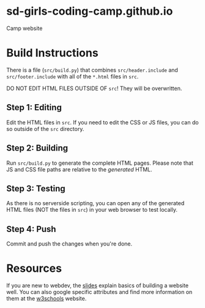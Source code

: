 # sd-girls-coding-camp.github.io
Camp website

# Build Instructions
There is a file (`src/build.py`) that combines `src/header.include` and `src/footer.include` with all of the `*.html` files in `src`.

DO NOT EDIT HTML FILES OUTSIDE OF `src`! They will be overwritten.

## Step 1: Editing
Edit the HTML files in `src`.  If you need to edit the CSS or JS files, you can do so outside of the `src` directory.

## Step 2: Building
Run `src/build.py` to generate the complete HTML pages.  Please note that JS and CSS file paths are relative to the *generated* HTML.

## Step 3: Testing
As there is no serverside scripting, you can open any of the generated HTML files (NOT the files in `src`) in your web browser to test locally.

## Step 4: Push
Commit and push the changes when you're done.

# Resources
If you are new to webdev, the [slides](http://www.math.ucla.edu/~virtanen/40a.1.15f/schedule/schedule.php) explain basics of building a website well. 
You can also google specific attributes and find more information on them at the [w3schools](http://www.w3schools.com) website. 
